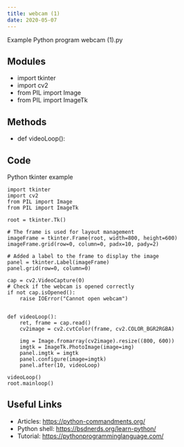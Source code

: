 ```yaml
---
title: webcam (1)
date: 2020-05-07
---
```

Example Python program webcam (1).py

## Modules

* import tkinter
* import cv2
* from PIL import Image
* from PIL import ImageTk

## Methods

* def videoLoop():

## Code

Python tkinter example

    import tkinter
    import cv2
    from PIL import Image
    from PIL import ImageTk
    
    root = tkinter.Tk()
    
    # The frame is used for layout management
    imageFrame = tkinter.Frame(root, width=800, height=600)
    imageFrame.grid(row=0, column=0, padx=10, pady=2)
    
    # Added a label to the frame to display the image
    panel = tkinter.Label(imageFrame)
    panel.grid(row=0, column=0)
    
    cap = cv2.VideoCapture(0)
    # Check if the webcam is opened correctly
    if not cap.isOpened():
        raise IOError("Cannot open webcam")
    
    
    def videoLoop():
        ret, frame = cap.read()
        cv2image = cv2.cvtColor(frame, cv2.COLOR_BGR2RGBA)
    
        img = Image.fromarray(cv2image).resize((800, 600))
        imgtk = ImageTk.PhotoImage(image=img)
        panel.imgtk = imgtk
        panel.configure(image=imgtk)
        panel.after(10, videoLoop)
    
    videoLoop()
    root.mainloop()
    

## Useful Links

- Articles: https://python-commandments.org/
- Python shell: https://bsdnerds.org/learn-python/
- Tutorial: https://pythonprogramminglanguage.com/
